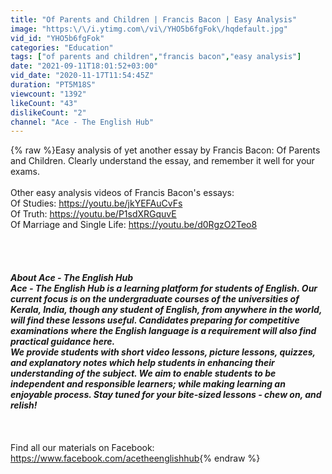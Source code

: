 ```yaml
---
title: "Of Parents and Children | Francis Bacon | Easy Analysis"
image: "https:\/\/i.ytimg.com\/vi\/YHO5b6fgFok\/hqdefault.jpg"
vid_id: "YHO5b6fgFok"
categories: "Education"
tags: ["of parents and children","francis bacon","easy analysis"]
date: "2021-09-11T18:01:52+03:00"
vid_date: "2020-11-17T11:54:45Z"
duration: "PT5M18S"
viewcount: "1392"
likeCount: "43"
dislikeCount: "2"
channel: "Ace - The English Hub"
---
```

{% raw %}Easy analysis of yet another essay by Francis Bacon: Of Parents and Children. Clearly understand the essay, and remember it well for your exams. <br /> <br />Other easy analysis videos of Francis Bacon's essays: <br />Of Studies: <a rel="nofollow" target="blank" href="https://youtu.be/jkYEFAuCvFs">https://youtu.be/jkYEFAuCvFs</a><br />Of Truth: <a rel="nofollow" target="blank" href="https://youtu.be/P1sdXRGquvE">https://youtu.be/P1sdXRGquvE</a><br />Of Marriage and Single Life: <a rel="nofollow" target="blank" href="https://youtu.be/d0RgzO2Teo8">https://youtu.be/d0RgzO2Teo8</a><br /><br /><br />___________________________________________________________________________________<br /><br />About Ace - The English Hub<br />Ace - The English Hub is a learning platform for students of English. Our current focus is on the undergraduate courses of the universities of Kerala, India, though any student of English, from anywhere in the world, will find these lessons useful. Candidates preparing for competitive examinations where the English language is a requirement will also find practical guidance here.<br />We provide students with short video lessons, picture lessons, quizzes, and explanatory notes which help students in enhancing their understanding of the subject. We aim to enable students to be independent and responsible learners; while making learning an enjoyable process. Stay tuned for your bite-sized lessons - chew on, and relish! <br /><br />___________________________________________________________________________________<br /><br />Find all our materials on Facebook: <br /><a rel="nofollow" target="blank" href="https://www.facebook.com/acetheenglishhub">https://www.facebook.com/acetheenglishhub</a>{% endraw %}
